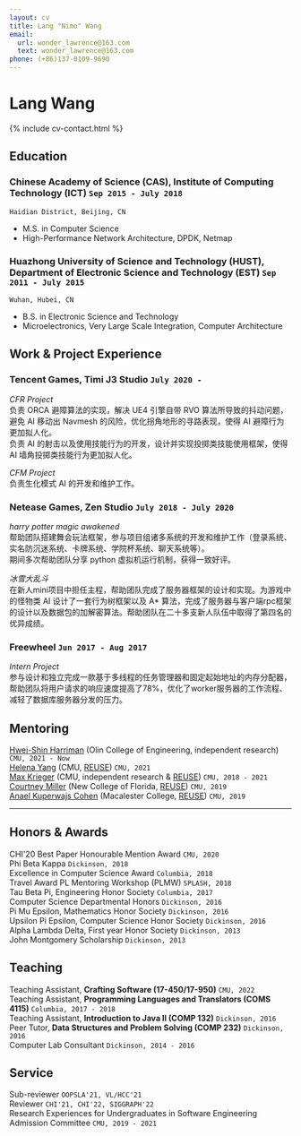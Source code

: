 ```yaml
---
layout: cv
title: Lang "Nimo" Wang
email:
  url: wonder_lawrence@163.com
  text: wonder_lawrence@163.com
phone: (+86)137-0109-9690
---
```


# Lang **Wang**

<!--
include contact information from the front matter
Supported arguments:
    - homepage: url, text
    - phone
    - email
-->

{% include cv-contact.html %}

## Education

### **Chinese Academy of Science (CAS), Institute of Computing Technology (ICT)** `Sep 2015 - July 2018`

```
Haidian District, Beijing, CN
```

- M.S. in Computer Science
- High-Performance Network Architecture, DPDK, Netmap

### **Huazhong University of Science and Technology (HUST), Department of Electronic Science and Technology (EST)** `Sep 2011 - July 2015`

```
Wuhan, Hubei, CN
```

- B.S. in Electronic Science and Technology
- Microelectronics, Very Large Scale Integration, Computer Architecture

## Work & Project Experience

### **Tencent Games, Timi J3 Studio** `July 2020 -`

_CFR Project_<br>
负责 ORCA 避障算法的实现，解决 UE4 引擎自带 RVO 算法所导致的抖动问题，避免 AI 移动出 Navmesh 的风险，优化拐角地形的寻路表现，使得 AI 避障行为更加拟人化。<br>
负责 AI 的射击以及使用技能行为的开发，设计并实现投掷类技能使用框架，使得 AI 墙角投掷类技能行为更加拟人化。<br>

_CFM Project_<br>
负责生化模式 AI 的开发和维护工作。<br>

### **Netease Games, Zen Studio** `July 2018 - July 2020`

_harry potter magic awakened_<br>
帮助团队搭建舞会玩法框架，参与项目组诸多系统的开发和维护工作（登录系统、实名防沉迷系统、卡牌系统、学院杯系统、聊天系统等）。<br>
期间多次帮助团队分享 python 虚拟机运行机制，获得一致好评。<br>

_冰雪大乱斗_<br>
在新人mini项目中担任主程，帮助团队完成了服务器框架的设计和实现。为游戏中的怪物类 AI 设计了一套行为树框架以及 A* 算法，完成了服务器与客户端rpc框架的设计以及数据包的加解密算法。帮助团队在二十多支新人队伍中取得了第四名的优异成绩。<br>

### **Freewheel** `Jun 2017 - Aug 2017`

_Intern Project_<br>
参与设计和独立完成一款基于多线程的任务管理器和固定起始地址的内存分配器，帮助团队将用户请求的响应速度提高了78%，优化了worker服务器的工作流程、减轻了数据库服务器分发的压力。<br>

## Mentoring

[Hwei-Shin Harriman](https://hsharriman.github.io/) (Olin College of Engineering, independent research) `CMU, 2021 - Now` <br>
[Helena Yang](https://heleaf.me/) (CMU, [REUSE](https://www.cmu.edu/scs/isr/reuse/)) `CMU, 2021` <br>
[Max Krieger](https://a9.io/) (CMU, independent research & [REUSE](https://www.cmu.edu/scs/isr/reuse/)) `CMU, 2018 - 2021` <br>
[Courtney Miller](https://courtney-e-miller.github.io/) (New College of Florida, [REUSE](https://www.cmu.edu/scs/isr/reuse/)) `CMU, 2019` <br>
[Anael Kuperwajs Cohen](https://anaelkuperwajs.github.io/) (Macalester College, [REUSE](https://www.cmu.edu/scs/isr/reuse/)) `CMU, 2019` <br>

---

## Honors & Awards

CHI'20 Best Paper Honourable Mention Award `CMU, 2020` <br>
Phi Beta Kappa `Dickinson, 2018` <br>
Excellence in Computer Science Award `Columbia, 2018` <br>
Travel Award PL Mentoring Workshop (PLMW) `SPLASH, 2018` <br>
Tau Beta Pi, Engineering Honor Society `Columbia, 2017` <br>
Computer Science Departmental Honors `Dickinson, 2016` <br>
Pi Mu Epsilon, Mathematics Honor Society `Dickinson, 2016` <br>
Upsilon Pi Epsilon, Computer Science Honor Society `Dickinson, 2016` <br>
Alpha Lambda Delta, First year Honor Society `Dickinson, 2013`<br>
John Montgomery Scholarship `Dickinson, 2013` <br>

## Teaching

Teaching Assistant, **Crafting Software (17-450/17-950)** `CMU, 2022` <br>
Teaching Assistant, **Programming Languages and Translators (COMS 4115)** `Columbia, 2017 - 2018` <br>
Teaching Assistant, **Introduction to Java II (COMP 132)** `Dickinson, 2016` <br>
Peer Tutor, **Data Structures and Problem Solving (COMP 232)** `Dickinson, 2016` <br>
Computer Lab Consultant `Dickinson, 2014 - 2016` <br>


## Service

Sub-reviewer `OOPSLA'21, VL/HCC'21` <br>
Reviewer `CHI'21, CHI'22, SIGGRAPH'22` <br>
Research Experiences for Undergraduates in Software Engineering Admission Committee `CMU, 2019 - 2021` <br>

<!-- ### Footer

Last updated: May 2013 -->
